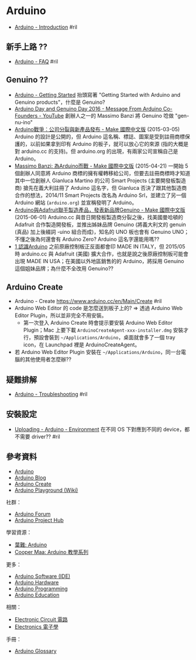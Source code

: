 # Arduino

  - [Arduino \- Introduction](https://www.arduino.cc/en/Guide/Introduction) #ril

## 新手上路 ??

  - [Arduino \- FAQ](https://www.arduino.cc/en/Main/FAQ) #ril

## Genuino ??

  - [Arduino \- Getting Started](https://www.arduino.cc/en/Guide/HomePage) 抬頭寫著 "Getting Started with Arduino and Genuino products"，什麼是 Genuino?
  - [Arduino Day and Genuino Day 2016 \- Message From Arduino Co\-Founders \- YouTube](https://www.youtube.com/watch?v=7KfC3aSuyiQ) 創辦人之一的 Massimo Banzi 將 Genuino 唸做 "gen-nu-ino"
  - [Arduino戰爭：公司分裂與新產品發布 - Make 國際中文版](http://www.makezine.com.tw/arduino-16/) (2015-03-05) Arduino 的設計是公開的，但 Arduino 這名稱、標誌、圖案是受到註冊商標保護的，以前如果拿到印有 Arduino 的板子，就可以放心它的來源 (指的大概是對 arduino.cc 的支持)。但 arduino.org 的出現，有兩家公司宣稱自己是 Arduino。
  - [Massimo Banzi: 為Arduino而戰 \- Make 國際中文版](http://www.makezine.com.tw/massimo-banzi-arduino/) (2015-04-21) 一開始 5 個創辦人同意將 Arduino 商標的擁有權轉移給公司，但要去註冊商標時才知道其中一位創辦人 Gianluca Martino 的公司 Smart Projects (主要開發板製造商) 搶先在義大利註冊了 Arduino 這名字，但 Gianluca 否決了跟其他製造商合作的想法，2014/11 Smart Projects 改名為 Arduino Srl，並建立了另一個 Arduino 網站 (`arduino.org`) 並宣稱發明了 Arduino。
  - [Arduino與Adafruit聯手製造產品，發表新品牌Genuino \- Make 國際中文版](http://www.makezine.com.tw/arduinoadafruitgenuino/) (2015-06-01) Arduino.cc 與昔日開發板製造商分裂之後，找美國曼哈頓的 Adafruit 合作製造開發板，並推出姊妹品牌 Genuino (將義大利文的 genuin (真品) 加上後綴詞 -uino 組合而成)，知名的 UNO 板也會有 Genuino UNO；不懂之後為何還會有 Arduino Zero? Arduino 這名字還能用嗎??
  - [1 認識Arduino](https://openhome.cc/Gossip/Books/mBlockArduino1-1and1-2.html) 之前原廠控制板正反面都會印 MADE IN ITALY，但 2015/05 時 arduino.cc 與 Adafruit (美國) 擴大合作，也就是說之後原廠控制板可能會出現 MADE IN USA；在美國以外地區銷售的的 Arduino，將採用 Genuino 這個姐妹品牌；為什麼不全改用 Genuino??

## Arduino Create

  - Arduino - Create https://www.arduino.cc/en/Main/Create #ril
  - Arduino Web Editor 的 code 是怎麼送到板子上的? => 透過 Arduino Web Editor Plugin，所以並非完全不用安裝。
      - 第一次登入 Arduino Create 時會提示要安裝 Arduino Web Editor Plugin；Mac 上要下載 `ArduinoCreateAgent-xxx-installer.dmg` 安裝才行，預設會裝到 `~/Applications/Arduino`，桌面就會多了一個 tray icon，在 Launchpad 裡是 ArduinoCreateAgent。
  - 若 Arduino Web Editor Plugin 安裝在 `~/Applications/Arduino`，同一台電腦的其他使用者怎麼辦??

## 疑難排解

  - [Arduino \- Troubleshooting](https://www.arduino.cc/en/Guide/Troubleshooting) #ril

## 安裝設定

  - [Uploading - Arduino \- Environment](https://www.arduino.cc/en/Guide/Environment#uploading) 在不同 OS 下對應到不同的 device，都不需要 driver?? #ril

## 參考資料

  - [Arduino](https://www.arduino.cc/)
  - [Arduino Blog](https://blog.arduino.cc/)
  - [Arduino Create](https://create.arduino.cc/)
  - [Arduino Playground (Wiki)](http://playground.arduino.cc/)

社群：

  - [Arduino Forum](http://forum.arduino.cc/)
  - [Arduino Project Hub](https://create.arduino.cc/projecthub)

學習資源：

  - [葉難: Arduino](http://yehnan.blogspot.com/search/label/Arduino)
  - [Cooper Maa: Arduino 教學系列](http://coopermaa2nd.blogspot.com/2011/05/arduino.html#)

更多：

  - [Arduino Software (IDE)](arduino-software.md)
  - [Arduino Hardware](arduino-hardware.md)
  - [Arduino Programming](arduino-programming.md)
  - [Arduino Education](arduino-education.md)

相關：

  - [Electronic Circuit 電路](circuit.md)
  - [Electronics 電子學](electronics.md)

手冊：

  - [Arduino Glossary](https://www.arduino.cc/glossary/en/)

